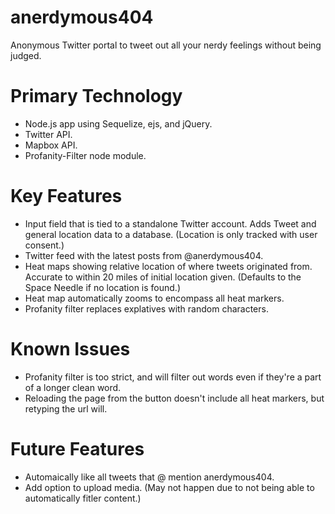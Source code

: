 # anerdymous404
Anonymous Twitter portal to tweet out all your nerdy feelings without being judged.

# Primary Technology
* Node.js app using Sequelize, ejs, and jQuery.
* Twitter API.
* Mapbox API.
* Profanity-Filter node module.

# Key Features
* Input field that is tied to a standalone Twitter account. Adds Tweet and general location data to a database. (Location is only tracked with user consent.)
* Twitter feed with the latest posts from @anerdymous404.
* Heat maps showing relative location of where tweets originated from. Accurate to within 20 miles of initial location given. (Defaults to the Space Needle if no location is found.)
* Heat map automatically zooms to encompass all heat markers.
* Profanity filter replaces explatives with random characters.

# Known Issues
* Profanity filter is too strict, and will filter out words even if they're a part of a longer clean word.
* Reloading the page from the button doesn't include all heat markers, but retyping the url will.

# Future Features
* Automaically like all tweets that @ mention anerdymous404.
* Add option to upload media. (May not happen due to not being able to automatically fitler content.)

